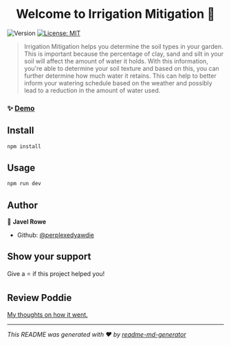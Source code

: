 <h1 align="center">Welcome to Irrigation Mitigation 👋</h1>
<p>
  <img alt="Version" src="https://img.shields.io/badge/version-1.0.0-blue.svg?cacheSeconds=2592000" />
  <a href="#" target="_blank">
    <img alt="License: MIT" src="https://img.shields.io/badge/License-MIT-yellow.svg" />
  </a>
</p>

> Irrigation Mitigation helps you determine the soil types in your garden. This is important because the percentage of clay, sand and silt in your soil will affect the amount of water it holds. With this information, you're able to determine your soil texture and based on this, you can further determine how much water it retains. This can help to better inform your watering schedule based on the weather and possibly lead to a reduction in the amount of water used.


### ✨ [Demo](https://irrigation-mitigation.vercel.app)

## Install

```sh
npm install
```

## Usage

```sh
npm run dev
```

## Author

👤 **Javel Rowe**

* Github: [@perplexedyawdie](https://github.com/perplexedyawdie)

## Show your support

Give a ⭐️ if this project helped you!

## Review Poddie

[My thoughts on how it went.](https://anchor.fm/javel-rowe/episodes/Got-caught-lacking-when-hacking-e1352a4)

***
_This README was generated with ❤️ by [readme-md-generator](https://github.com/kefranabg/readme-md-generator)_
